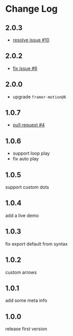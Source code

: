 # Change Log

## 2.0.3

- [resolve issue #10](https://github.com/jiangbo2015/framer-motion-carousel/issues/10)

## 2.0.2

- [fix issue #6](https://github.com/jiangbo2015/framer-motion-carousel/issues/6)

## 2.0.0

- upgrade `framer-motion@6`

## 1.0.7

- [pull request #4](https://github.com/jiangbo2015/framer-motion-carousel/pull/4)

## 1.0.6

- support loop play
- fix auto play

## 1.0.5

support custom dots

## 1.0.4

add a live demo

## 1.0.3

fix export default from syntax

## 1.0.2

custom arrows

## 1.0.1

add some meta info

## 1.0.0

release first version